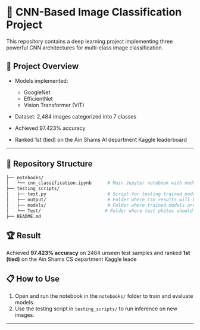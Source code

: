 # 🧠 CNN-Based Image Classification Project

This repository contains a deep learning project implementing three powerful CNN architectures for multi-class image classification.

## 🚀 Project Overview

- Models implemented:  
  - GoogleNet 
  - EfficientNet  
  - Vision Transformer (ViT)  

- Dataset: 2,484 images categorized into 7 classes  
- Achieved 97.423% accuracy  
- Ranked 1st (tied) on the Ain Shams AI department Kaggle leaderboard

---

## 📂 Repository Structure
```bash
├── notebooks/
│   └── cnn_classification.ipynb      # Main Jupyter notebook with model training and evaluation
├── testing_scripts/
│   ├── test.py                       # Script for testing trained models on new data
│   ├── output/                       # Folder where CSV results will be saved
│   ├── models/                       # Folder where trained models are saved
│   └── Test/                        # Folder where test photos should be placed
├── README.md  
```
## 🏆 Result

Achieved **97.423% accuracy** on 2484 unseen test samples and ranked **1st (tied)** on the Ain Shams CS department Kaggle leade
## 📋 How to Use

1. Open and run the notebook in the `notebooks/` folder to train and evaluate models.  
2. Use the testing script in `testing_scripts/` to run inference on new images.

---
